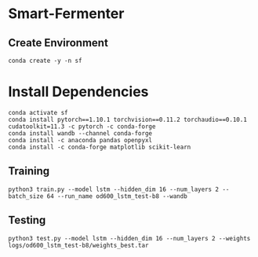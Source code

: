 # Smart-Fermenter

## Create Environment 
```
conda create -y -n sf
```

# Install Dependencies
```
conda activate sf
conda install pytorch==1.10.1 torchvision==0.11.2 torchaudio==0.10.1 cudatoolkit=11.3 -c pytorch -c conda-forge
conda install wandb --channel conda-forge
conda install -c anaconda pandas openpyxl
conda install -c conda-forge matplotlib scikit-learn
```

## Training
```
python3 train.py --model lstm --hidden_dim 16 --num_layers 2 --batch_size 64 --run_name od600_lstm_test-b8 --wandb
```

## Testing
```
python3 test.py --model lstm --hidden_dim 16 --num_layers 2 --weights logs/od600_lstm_test-b8/weights_best.tar
```